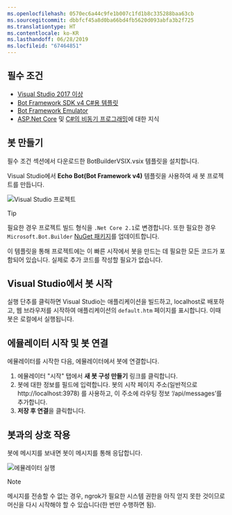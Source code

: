 ```yaml
---
ms.openlocfilehash: 0570ec6a44c9fe1b007c1fd1b8c335288baa63cb
ms.sourcegitcommit: dbbfcf45a8d0ba66bd4fb5620d093abfa3b2f725
ms.translationtype: HT
ms.contentlocale: ko-KR
ms.lasthandoff: 06/28/2019
ms.locfileid: "67464851"
---
```

## <a name="prerequisites"></a>필수 조건
- [Visual Studio 2017 이상](https://www.visualstudio.com/downloads)
- [Bot Framework SDK v4 C#용 템플릿](https://aka.ms/bot-vsix)
- [Bot Framework Emulator](https://aka.ms/bot-framework-emulator-readme)
- [ASP.Net Core](https://docs.microsoft.com/aspnet/core/) 및 [C#의 비동기 프로그래밍](https://docs.microsoft.com/dotnet/csharp/programming-guide/concepts/async/index)에 대한 지식

## <a name="create-a-bot"></a>봇 만들기
필수 조건 섹션에서 다운로드한 BotBuilderVSIX.vsix 템플릿을 설치합니다.

Visual Studio에서 **Echo Bot(Bot Framework v4)** 템플릿을 사용하여 새 봇 프로젝트를 만듭니다.

![Visual Studio 프로젝트](~/media/azure-bot-quickstarts/bot-builder-dotnet-project.png)

> [!TIP] 
> 필요한 경우 프로젝트 빌드 형식을 ``.Net Core 2.1``로 변경합니다. 또한 필요한 경우 `Microsoft.Bot.Builder` [NuGet 패키지](https://docs.microsoft.com/nuget/quickstart/install-and-use-a-package-in-visual-studio)를 업데이트합니다.

이 템플릿을 통해 프로젝트에는 이 빠른 시작에서 봇을 만드는 데 필요한 모든 코드가 포함되어 있습니다. 실제로 추가 코드를 작성할 필요가 없습니다.

## <a name="start-your-bot-in-visual-studio"></a>Visual Studio에서 봇 시작

실행 단추를 클릭하면 Visual Studio는 애플리케이션을 빌드하고, localhost로 배포하고, 웹 브라우저를 시작하여 애플리케이션의 `default.htm` 페이지를 표시합니다. 이때 봇은 로컬에서 실행됩니다.

## <a name="start-the-emulator-and-connect-your-bot"></a>에뮬레이터 시작 및 봇 연결

에뮬레이터를 시작한 다음, 에뮬레이터에서 봇에 연결합니다.

1. 에뮬레이터 "시작" 탭에서 **새 봇 구성 만들기** 링크를 클릭합니다. 
2. 봇에 대한 정보를 필드에 입력합니다. 봇의 시작 페이지 주소(일반적으로 http://localhost:3978) 를 사용하고, 이 주소에 라우팅 정보 ‘/api/messages’를 추가합니다.
3. **저장 후 연결**을 클릭합니다.

## <a name="interact-with-your-bot"></a>봇과의 상호 작용

봇에 메시지를 보내면 봇이 메시지를 통해 응답합니다.

![에뮬레이터 실행](~/media/emulator-v4/emulator-running.png)

> [!NOTE]
> 메시지를 전송할 수 없는 경우, ngrok가 필요한 시스템 권한을 아직 얻지 못한 것이므로 머신을 다시 시작해야 할 수 있습니다(한 번만 수행하면 됨).
